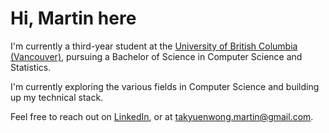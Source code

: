 # Hi, Martin here

I'm currently a third-year student at the [University of British Columbia (Vancouver)](https://ubc.ca), pursuing a Bachelor of Science in Computer Science and Statistics.

I'm currently exploring the various fields in Computer Science and building up my technical stack.

Feel free to reach out on [LinkedIn](https://www.linkedin.com/in/martin0wong/), or at <takyuenwong.martin@gmail.com>.
